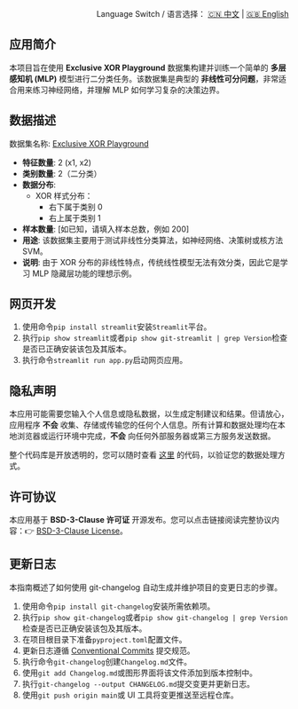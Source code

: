 <p align="right">
  Language Switch / 语言选择：
  <a href="./README.zh-CN.md">🇨🇳 中文</a> | <a href="./README.md">🇬🇧 English</a>
</p>

**应用简介**
---
本项目旨在使用 **Exclusive XOR Playground** 数据集构建并训练一个简单的 **多层感知机 (MLP)** 模型进行二分类任务。该数据集是典型的
**非线性可分问题**，非常适合用来练习神经网络，并理解 MLP 如何学习复杂的决策边界。

**数据描述**
---
数据集名称: [Exclusive XOR Playground](https://www.kaggle.com/datasets/martininf1n1ty/exclusive-xor-dataset)

+ **特征数量**: 2 (x1, x2)
+ **类别数量**: 2（二分类）
+ **数据分布**:
    - XOR 样式分布：
        - 右下属于类别 0
        - 右上属于类别 1
+ **样本数量**: [如已知，请填入样本总数，例如 200]
+ **用途**: 该数据集主要用于测试非线性分类算法，如神经网络、决策树或核方法 SVM。
+ **说明**: 由于 XOR 分布的非线性特点，传统线性模型无法有效分类，因此它是学习 MLP 隐藏层功能的理想示例。

**网页开发**
---

1. 使用命令`pip install streamlit`安装`Streamlit`平台。
2. 执行`pip show streamlit`或者`pip show git-streamlit | grep Version`检查是否已正确安装该包及其版本。
3. 执行命令`streamlit run app.py`启动网页应用。

**隐私声明**
---
本应用可能需要您输入个人信息或隐私数据，以生成定制建议和结果。但请放心，应用程序 **不会**
收集、存储或传输您的任何个人信息。所有计算和数据处理均在本地浏览器或运行环境中完成，**不会** 向任何外部服务器或第三方服务发送数据。

整个代码库是开放透明的，您可以随时查看 [这里](./) 的代码，以验证您的数据处理方式。

**许可协议**
---
本应用基于 **BSD-3-Clause 许可证** 开源发布。您可以点击链接阅读完整协议内容：👉 [BSD-3-Clause License](./LICENSE)。

**更新日志**
---
本指南概述了如何使用 git-changelog 自动生成并维护项目的变更日志的步骤。

1. 使用命令`pip install git-changelog`安装所需依赖项。
2. 执行`pip show git-changelog`或者`pip show git-changelog | grep Version`检查是否已正确安装该包及其版本。
3. 在项目根目录下准备`pyproject.toml`配置文件。
4. 更新日志遵循 [Conventional Commits](https://www.conventionalcommits.org/zh-hans/v1.0.0/) 提交规范。
5. 执行命令`git-changelog`创建`Changelog.md`文件。
6. 使用`git add Changelog.md`或图形界面将该文件添加到版本控制中。
7. 执行`git-changelog --output CHANGELOG.md`提交变更并更新日志。
8. 使用`git push origin main`或 UI 工具将变更推送至远程仓库。
